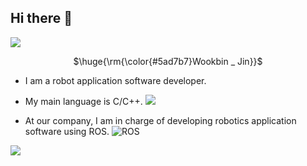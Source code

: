 ## Hi there 👋

<img src="https://capsule-render.vercel.app/api?type=waving&color=BDBDC8&height=150&section=header" />

<div align=center> 
<p>$\huge{\rm{\color{#5ad7b7}Wookbin _ Jin}}$</p>
</div>

- I am a robot application software developer. 

- My main language is C/C++. <img src="https://img.shields.io/badge/c++-%2300599C.svg?style=for-the-badge&logo=c%2B%2B&logoColor=white"/>

- At our company, I am in charge of developing robotics application software using ROS. ![ROS](https://img.shields.io/badge/ROS-ROS2-gray?logo=ros&logoColor=white)
  
<img src="https://capsule-render.vercel.app/api?type=waving&color=BDBDC8&height=150&section=footer" />


